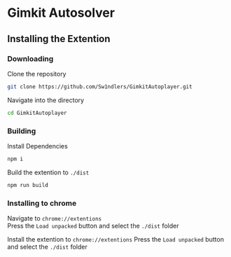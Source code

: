 # Gimkit Autosolver

## Installing the Extention

### Downloading

Clone the repository
```sh
git clone https://github.com/Sw1ndlers/GimkitAutoplayer.git
```

Navigate into the directory
```sh
cd GimkitAutoplayer
```

### Building

Install Dependencies
```sh
npm i
```

Build the extention to `./dist`
```sh
npm run build
```

### Installing to chrome
Navigate to `chrome://extentions`  
Press the `Load unpacked` button and select the `./dist` folder  

Install the extention to `chrome://extentions`
Press the `Load unpacked` button and select the `./dist` folder
